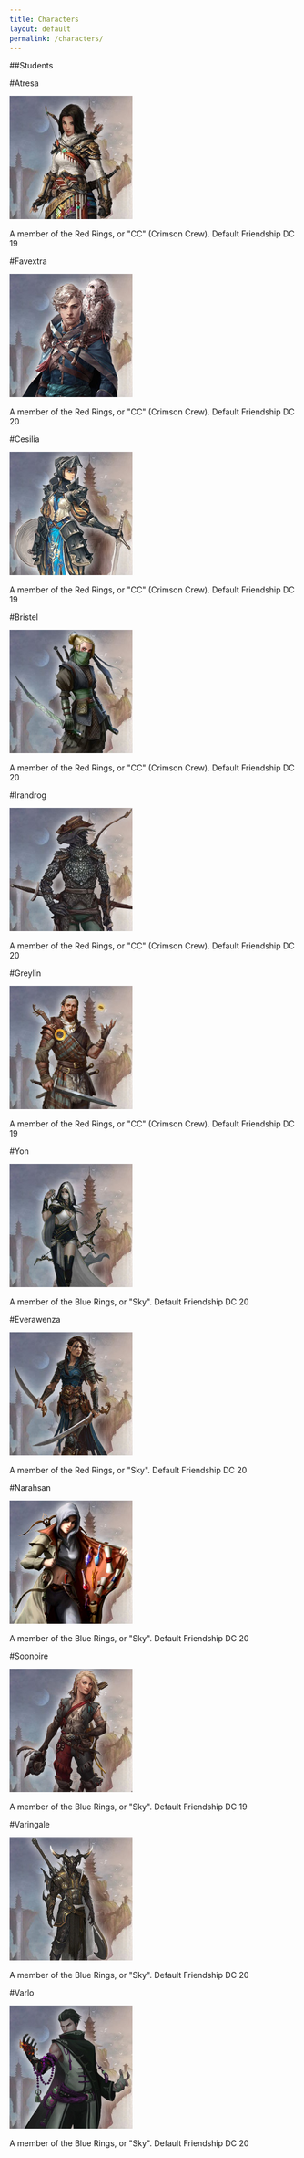 ```yaml
---
title: Characters
layout: default
permalink: /characters/
---
```

##Students

#Atresa

![Atresa](/assets/Atresa.jpg)  


A member of the Red Rings, or "CC" (Crimson Crew). Default Friendship DC 19


#Favextra

![Favextra](/assets/Favextra.jpg)


A member of the Red Rings, or "CC" (Crimson Crew). Default Friendship DC 20


#Cesilia

![Cesilia](/assets/Cesilia.jpg)


A member of the Red Rings, or "CC" (Crimson Crew). Default Friendship DC 19


#Bristel

![Bristel](/assets/Bristel.jpg)


A member of the Red Rings, or "CC" (Crimson Crew). Default Friendship DC 20


#Irandrog

![Irandrog](/assets/Irandrog.jpg)


A member of the Red Rings, or "CC" (Crimson Crew). Default Friendship DC 20

#Greylin

![Greylin](/assets/Greylin.jpg)


A member of the Red Rings, or "CC" (Crimson Crew). Default Friendship DC 19

#Yon


![Yon](/assets/Yon.jpg)


A member of the Blue Rings, or "Sky". Default Friendship DC 20


#Everawenza

![Everawenza](/assets/Everawenza.jpg)


A member of the Red Rings, or "Sky". Default Friendship DC 20


#Narahsan


![Narahsan](/assets/Narahsan.jpg)


A member of the Blue Rings, or "Sky". Default Friendship DC 20


#Soonoire


![Soonoire](/assets/Soonoire.jpg)


A member of the Blue Rings, or "Sky". Default Friendship DC 19


#Varingale


![Varingale](/assets/Varingale.jpg)


A member of the Blue Rings, or "Sky". Default Friendship DC 20


#Varlo


![Varlo](/assets/Varlo.jpg)


A member of the Blue Rings, or "Sky". Default Friendship DC 20
